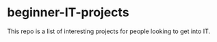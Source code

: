 # beginner-IT-projects
This repo is a list of interesting projects for people looking to get into IT.
